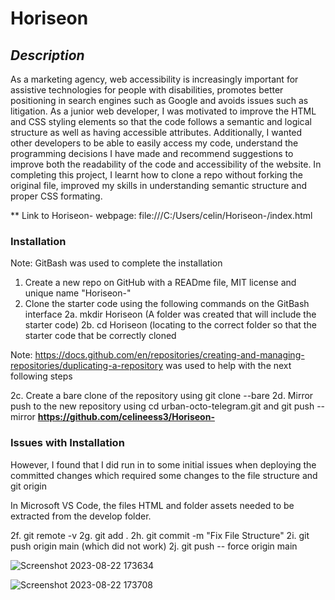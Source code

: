 # Horiseon 

## *Description*

As a marketing agency, web accessibility is increasingly important for assistive technologies for people with disabilities, promotes better positioning in search engines such as Google and avoids issues such as litigation. As a junior web developer, I was motivated to improve the HTML and CSS styling elements so that the code follows a semantic and logical structure as well as having accessible attributes. Additionally, I wanted other developers to be able to easily access my code, understand the programming decisions I have made and recommend suggestions to improve both the readability of the code and accessibility of the website. In completing this project, I learnt how to clone a repo without forking the original file, improved my skills in understanding semantic structure and proper CSS formating. 

** Link to Horiseon- webpage: file:///C:/Users/celin/Horiseon-/index.html

### **Installation**
Note: GitBash was used to complete the installation  

1. Create a new repo on GitHub with a READme file, MIT license and unique name "Horiseon-"
2. Clone the starter code using the following commands on the GitBash interface
   2a. mkdir Horiseon (A folder was created that will include the starter code)
   2b. cd Horiseon (locating to the correct folder so that the starter code that be
       correctly cloned

Note: https://docs.github.com/en/repositories/creating-and-managing-repositories/duplicating-a-repository was used to help with the next following steps

   2c. Create a bare clone of the repository using git clone --bare
   2d. Mirror push to the new repository using cd urban-octo-telegram.git and git push --mirror **https://github.com/celineess3/Horiseon-**

### **Issues with Installation**

However, I found that I did run in to some initial issues when deploying the committed changes which required some changes to the file structure and git origin 

In Microsoft VS Code, the files HTML and folder assets needed to be extracted from the develop folder. 

2f. git remote -v
2g. git add .
2h. git commit -m "Fix File Structure"
2i. git push origin main (which did not work)
2j. git push -- force origin main

![Screenshot 2023-08-22 173634](https://github.com/celineess3/Horiseon-/assets/142216526/55c7861a-45ad-4338-8cf4-083e87a95e45)

![Screenshot 2023-08-22 173708](https://github.com/celineess3/Horiseon-/assets/142216526/b749597d-5a1a-4f37-a84d-03634272b72b)




